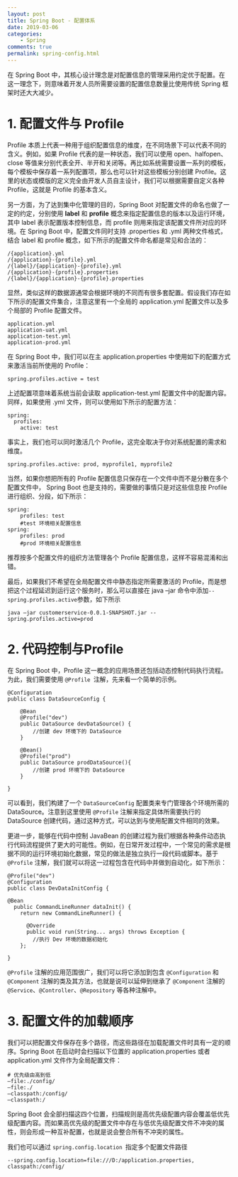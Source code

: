 ```yaml
---
layout: post
title: Spring Boot - 配置体系
date: 2019-03-06
categories:
    - Spring
comments: true
permalink: spring-config.html
---
```

在 Spring Boot 中，其核心设计理念是对配置信息的管理采用约定优于配置。在这一理念下，则意味着开发人员所需要设置的配置信息数量比使用传统 Spring 框架时还大大减少。

# 1. 配置文件与 Profile

Profile 本质上代表一种用于组织配置信息的维度，在不同场景下可以代表不同的含义。例如，如果 Profile 代表的是一种状态，我们可以使用 open、halfopen、close 等值来分别代表全开、半开和关闭等。再比如系统需要设置一系列的模板，每个模板中保存着一系列配置项，那么也可以针对这些模板分别创建 Profile。这里的状态或模版的定义完全由开发人员自主设计，我们可以根据需要自定义各种 Profile，这就是 Profile 的基本含义。

另一方面，为了达到集中化管理的目的，Spring Boot 对配置文件的命名也做了一定的约定，分别使用 **label** 和 **profile** 概念来指定配置信息的版本以及运行环境，其中 label 表示配置版本控制信息，而 profile 则用来指定该配置文件所对应的环境。在 Spring Boot 中，配置文件同时支持 .properties 和 .yml 两种文件格式，结合 label 和 profile 概念，如下所示的配置文件命名都是常见和合法的：

```
/{application}.yml
/{application}-{profile}.yml
/{label}/{application}-{profile}.yml
/{application}-{profile}.properties
/{label}/{application}-{profile}.properties
```

显然，类似这样的数据源通常会根据环境的不同而有很多套配置。假设我们存在如下所示的配置文件集合，注意这里有一个全局的 application.yml 配置文件以及多个局部的 Profile 配置文件。

```
application.yml
application-uat.yml
application-test.yml
application-prod.yml
```

在 Spring Boot 中，我们可以在主 application.properties 中使用如下的配置方式来激活当前所使用的 Profile：

```
spring.profiles.active = test
```

上述配置项意味着系统当前会读取 application-test.yml 配置文件中的配置内容。同样，如果使用 .yml 文件，则可以使用如下所示的配置方法：

```
spring:
  profiles:
    active: test
```

事实上，我们也可以同时激活几个 Profile，这完全取决于你对系统配置的需求和维度。

```
spring.profiles.active: prod, myprofile1, myprofile2
```

当然，如果你想把所有的 Profile 配置信息只保存在一个文件中而不是分散在多个配置文件中， Spring Boot 也是支持的，需要做的事情只是对这些信息按 Profile 进行组织、分段，如下所示：

```
spring: 
	profiles: test
	#test 环境相关配置信息
spring: 
	profiles: prod
	#prod 环境相关配置信息
```

推荐按多个配置文件的组织方法管理各个 Profile 配置信息，这样不容易混淆和出错。

最后，如果我们不希望在全局配置文件中静态指定所需要激活的 Profile，而是想把这个过程延迟到运行这个服务时，那么可以直接在 java –jar 命令中添加`--spring.profiles.active`参数，如下所示

```
java –jar customerservice-0.0.1-SNAPSHOT.jar --spring.profiles.active=prod
```

# 2. 代码控制与Profile

在 Spring Boot 中，Profile 这一概念的应用场景还包括动态控制代码执行流程。为此，我们需要使用 `@Profile `注解，先来看一个简单的示例。

```
@Configuration
public class DataSourceConfig {

    @Bean
    @Profile("dev")
    public DataSource devDataSource() {
        //创建 dev 环境下的 DataSource 
    }

    @Bean()
    @Profile("prod")
    public DataSource prodDataSource(){
        //创建 prod 环境下的 DataSource 
    }

}
```

可以看到，我们构建了一个 `DataSourceConfig` 配置类来专门管理各个环境所需的 DataSource。注意到这里使用 `@Profile` 注解来指定具体所需要执行的 DataSource 创建代码，通过这种方式，可以达到与使用配置文件相同的效果。

更进一步，能够在代码中控制 JavaBean  的创建过程为我们根据各种条件动态执行代码流程提供了更大的可能性。例如，在日常开发过程中，一个常见的需求是根据不同的运行环境初始化数据，常见的做法是独立执行一段代码或脚本。基于 `@Profile` 注解，我们就可以将这一过程包含在代码中并做到自动化，如下所示：

```
@Profile("dev")
@Configuration
public class DevDataInitConfig {

@Bean
  public CommandLineRunner dataInit() { 
    return new CommandLineRunner() {

      @Override
      public void run(String... args) throws Exception {
        //执行 Dev 环境的数据初始化
    };  

}
```

`@Profile` 注解的应用范围很广，我们可以将它添加到包含 `@Configuration` 和 `@Component`   注解的类及其方法，也就是说可以延伸到继承了 `@Component` 注解的 `@Service`、`@Controller`、`@Repository`  等各种注解中。

# 3. 配置文件的加载顺序

我们可以把配置文件保存在多个路径，而这些路径在加载配置文件时具有一定的顺序。Spring Boot 在启动时会扫描以下位置的 application.properties 或者 application.yml 文件作为全局配置文件：

```
# 优先级由高到低
–file:./config/
–file:./
–classpath:/config/
–classpath:/
```

Spring Boot 会全部扫描这四个位置，扫描规则是高优先级配置内容会覆盖低优先级配置内容。而如果高优先级的配置文件中存在与低优先级配置文件不冲突的属性，则会形成一种互补配置，也就是说会整合所有不冲突的属性。

我们也可以通过 `spring.config.location `指定多个配置文件路径

```
--spring.config.location=file:///D:/application.properties, classpath:/config/
```